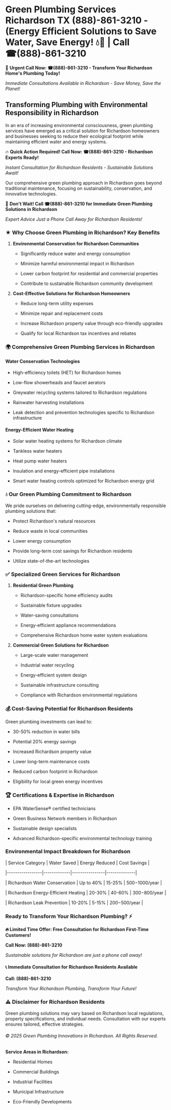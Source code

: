 # Green Plumbing Services Richardson TX (888)-861-3210 - (Energy Efficient Solutions to Save Water, Save Energy! 💧🌿 | Call ☎(888)-861-3210

🚨 **Urgent Call Now: ☎(888)-861-3210 - Transform Your Richardson Home's Plumbing Today!**
*Immediate Consultations Available in Richardson - Save Money, Save the Planet!*

## Transforming Plumbing with Environmental Responsibility in Richardson

In an era of increasing environmental consciousness, green plumbing services have emerged as a critical solution for Richardson homeowners and businesses seeking to reduce their ecological footprint while maintaining efficient water and energy systems. 

🔥 **Quick Action Required! Call Now: ☎(888)-861-3210 - Richardson Experts Ready!**
*Instant Consultation for Richardson Residents - Sustainable Solutions Await!*

Our comprehensive green plumbing approach in Richardson goes beyond traditional maintenance, focusing on sustainability, conservation, and innovative technologies.

🚨 **Don't Wait! Call ☎(888)-861-3210 for Immediate Green Plumbing Solutions in Richardson**
*Expert Advice Just a Phone Call Away for Richardson Residents!*

### ★ Why Choose Green Plumbing in Richardson? Key Benefits

1. **Environmental Conservation for Richardson Communities** 
   - Significantly reduce water and energy consumption
   - Minimize harmful environmental impact in Richardson
   - Lower carbon footprint for residential and commercial properties
   - Contribute to sustainable Richardson community development

2. **Cost-Effective Solutions for Richardson Homeowners** 
   - Reduce long-term utility expenses
   - Minimize repair and replacement costs
   - Increase Richardson property value through eco-friendly upgrades
   - Qualify for local Richardson tax incentives and rebates

### 🌍 Comprehensive Green Plumbing Services in Richardson

#### Water Conservation Technologies
- High-efficiency toilets (HET) for Richardson homes
- Low-flow showerheads and faucet aerators
- Greywater recycling systems tailored to Richardson regulations
- Rainwater harvesting installations
- Leak detection and prevention technologies specific to Richardson infrastructure

#### Energy-Efficient Water Heating
- Solar water heating systems for Richardson climate
- Tankless water heaters
- Heat pump water heaters
- Insulation and energy-efficient pipe installations
- Smart water heating controls optimized for Richardson energy grid

### 💧 Our Green Plumbing Commitment to Richardson

We pride ourselves on delivering cutting-edge, environmentally responsible plumbing solutions that:
- Protect Richardson's natural resources
- Reduce waste in local communities
- Lower energy consumption
- Provide long-term cost savings for Richardson residents
- Utilize state-of-the-art technologies

### ✅ Specialized Green Services for Richardson

1. **Residential Green Plumbing**
   - Richardson-specific home efficiency audits
   - Sustainable fixture upgrades
   - Water-saving consultations
   - Energy-efficient appliance recommendations
   - Comprehensive Richardson home water system evaluations

2. **Commercial Green Solutions for Richardson**
   - Large-scale water management
   - Industrial water recycling
   - Energy-efficient system design
   - Sustainable infrastructure consulting
   - Compliance with Richardson environmental regulations

### 💰 Cost-Saving Potential for Richardson Residents

Green plumbing investments can lead to:
- 30-50% reduction in water bills
- Potential 20% energy savings
- Increased Richardson property value
- Lower long-term maintenance costs
- Reduced carbon footprint in Richardson
- Eligibility for local green energy incentives

### 🏆 Certifications & Expertise in Richardson

- EPA WaterSense® certified technicians
- Green Business Network members in Richardson
- Sustainable design specialists
- Advanced Richardson-specific environmental technology training

### Environmental Impact Breakdown for Richardson

| Service Category | Water Saved | Energy Reduced | Cost Savings |
|-----------------|-------------|----------------|--------------|
| Richardson Water Conservation | Up to 40% | 15-25% | $500-$1000/year |
| Richardson Energy-Efficient Heating | 20-30% | 40-60% | $300-$800/year |
| Richardson Leak Prevention | 10-20% | 5-15% | $200-$500/year |

### Ready to Transform Your Richardson Plumbing? ⚡

**🔥 Limited Time Offer: Free Consultation for Richardson First-Time Customers!**

**Call Now: (888)-861-3210**
*Sustainable solutions for Richardson are just a phone call away!*

#### 📞 Immediate Consultation for Richardson Residents Available

**Call: (888)-861-3210**
*Transform Your Richardson Plumbing, Transform Your Future!*

### ⚠️ Disclaimer for Richardson Residents

Green plumbing solutions may vary based on Richardson local regulations, property specifications, and individual needs. Consultation with our experts ensures tailored, effective strategies.

###### © 2025 Green Plumbing Innovations in Richardson. All Rights Reserved.

**Service Areas in Richardson:** 
- Residential Homes
- Commercial Buildings
- Industrial Facilities
- Municipal Infrastructure
- Eco-Friendly Developments